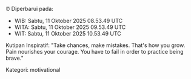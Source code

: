 ⏰ Diperbarui pada:
- WIB: Sabtu, 11 Oktober 2025 08.53.49 UTC
- WITA: Sabtu, 11 Oktober 2025 09.53.49 UTC
- WIT: Sabtu, 11 Oktober 2025 10.53.49 UTC

Kutipan Inspiratif:
"Take chances, make mistakes. That's how you grow. Pain nourishes your courage. You have to fail in order to practice being brave."


Kategori: motivational

